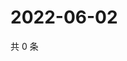 # 2022-06-02

共 0 条

<!-- BEGIN WEIBO -->
<!-- 最后更新时间 Thu Jun 02 2022 05:01:29 GMT+0800 (China Standard Time) -->

<!-- END WEIBO -->
